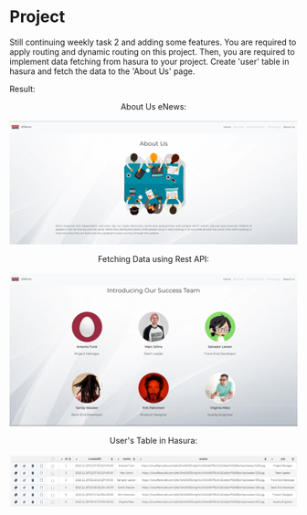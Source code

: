 # Project

Still continuing weekly task 2 and adding some features. You are required to apply routing and dynamic routing on this project. Then, you are required to implement data fetching from hasura to your project. Create 'user' table in hasura and fetch the data to the 'About Us' page.

Result:

<p align="center">
    About Us eNews:
    <br><br>
    <img src="./screenshots/AboutUs.png" alt="AboutUs" width="1000"/>
</p>

<p align="center">
    Fetching Data using Rest API:
    <br><br>
    <img src="./screenshots/FetchingData.png" alt="FetchingData" width="1000"/>
</p>

<p align="center">
    User's Table in Hasura:
    <br><br>
    <img src="./screenshots/UserTable.png" alt="UserTable" width="1000"/>
</p>

